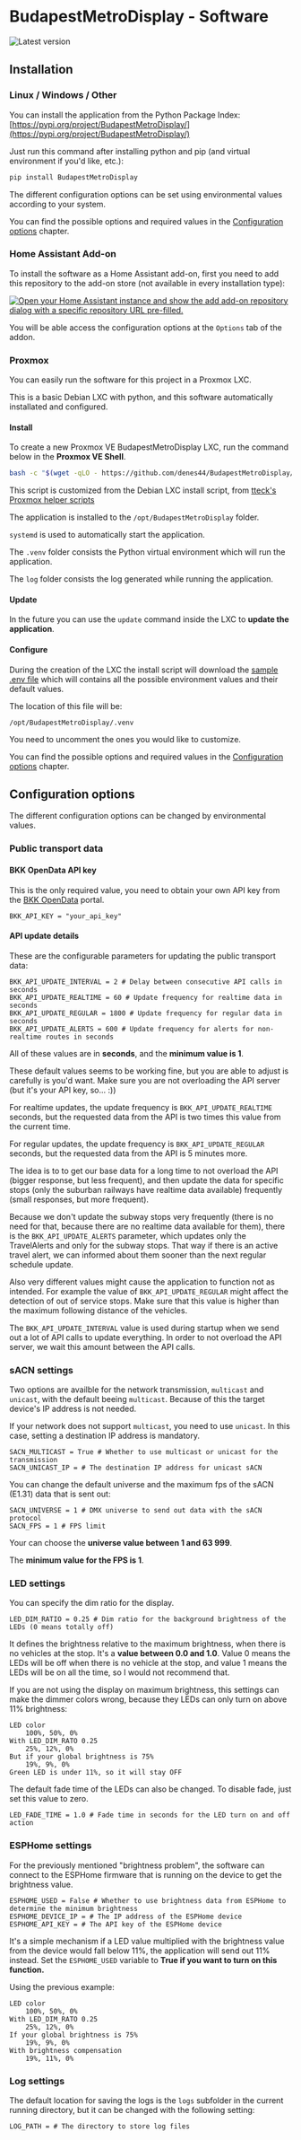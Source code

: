 # BudapestMetroDisplay - Software

![Latest version](https://img.shields.io/pypi/v/BudapestMetroDisplay?label=latest%20version%20at%20pypi&color=orange&logo=pypi)
## Installation

### Linux / Windows / Other

You can install the application from the Python Package Index:
[https://pypi.org/project/BudapestMetroDisplay/](https://pypi.org/project/BudapestMetroDisplay/)

Just run this command after installing python and pip
(and virtual environment if you'd like, etc.):

```bash
pip install BudapestMetroDisplay
```

The different configuration options can be set using environmental values
according to your system.

You can find the possible options and required values
in the [Configuration options](#configuration-options) chapter.

### Home Assistant Add-on

To install the software as a Home Assistant add-on, first you need to
add this repository to the add-on store
(not available in every installation type):

[![Open your Home Assistant instance and show the add add-on repository dialog 
with a specific repository URL pre-filled.](https://my.home-assistant.io/badges/supervisor_add_addon_repository.svg)](https://my.home-assistant.io/redirect/supervisor_add_addon_repository/?repository_url=https%3A%2F%2Fgithub.com%2Fdenes44%2FBudapestMetroDisplay)

You will be able access the configuration options at the `Options` tab
of the addon.

### Proxmox

You can easily run the software for this project in a Proxmox LXC.

This is a basic Debian LXC with python, and this software
automatically installated and configured.

#### Install

To create a new Proxmox VE BudapestMetroDisplay LXC,
run the command below in the **Proxmox VE Shell**.

```bash
bash -c "$(wget -qLO - https://github.com/denes44/BudapestMetroDisplay/raw/main/software/proxmox/ct/BudapestMetroDisplay.sh)"
```

This script is customized from the Debian LXC install script, from
[tteck's Proxmox helper scripts](https://github.com/tteck/Proxmox/tree/main)

The application is installed to the `/opt/BudapestMetroDisplay` folder.

`systemd` is used to automatically start the application.

The `.venv` folder consists the Python virtual environment which will run
the application.

The `log` folder consists the log generated while running the application.

#### Update

In the future you can use the `update` command inside the LXC to
**update the application**.

#### Configure

During the creation of the LXC the install script will download the
[sample .env file](https://github.com/denes44/BudapestMetroDisplay/blob/main/software/src/BudapestMetroDisplay/.env.sample)
which will contains all the possible environment values
and their default values.

The location of this file will be:

```text
/opt/BudapestMetroDisplay/.venv
```

You need to uncomment the ones you would like to customize.

You can find the possible options and required values
in the [Configuration options](#configuration-options) chapter.

## Configuration options

The different configuration options can be changed by environmental values.

### Public transport data

#### BKK OpenData API key

This is the only required value, you need to obtain your own API key from the
[BKK OpenData](https://opendata.bkk.hu/home) portal.

```text
BKK_API_KEY = "your_api_key"
```

#### API update details

These are the configurable parameters for updating the public transport data:

```text
BKK_API_UPDATE_INTERVAL = 2 # Delay between consecutive API calls in seconds
BKK_API_UPDATE_REALTIME = 60 # Update frequency for realtime data in seconds
BKK_API_UPDATE_REGULAR = 1800 # Update frequency for regular data in seconds
BKK_API_UPDATE_ALERTS = 600 # Update frequency for alerts for non-realtime routes in seconds
```

All of these values are in **seconds**, and the **minimum value is 1**.

These default values seems to be working fine, but you are able to adjust is
carefully is you'd want. Make sure you are not overloading the API server
(but it's your API key, so... :))

For realtime updates, the update frequency is `BKK_API_UPDATE_REALTIME` seconds,
but the requested data from the API is two times this value
from the current time.

For regular updates, the update frequency is `BKK_API_UPDATE_REGULAR` seconds,
but the requested data from the API is 5 minutes more.

The idea is to to get our base data for a long time to not overload the API
(bigger response, but less frequent), and then update the data for
specific stops (only the suburban railways have realtime data available)
frequently (small responses, but more frequent).

Because we don't update the subway stops very frequently (there is no need
for that, because there are no realtime data available for them), there is the
`BKK_API_UPDATE_ALERTS` parameter, which updates only the TravelAlerts and only
for the subway stops. That way if there is an active travel alert,
we can informed about them sooner than the next regular schedule update.

Also very different values might cause the application to function
not as intended.
For example the value of `BKK_API_UPDATE_REGULAR` might affect the detection
of out of service stops. Make sure that this value is higher than the maximum
following distance of the vehicles.

The `BKK_API_UPDATE_INTERVAL` value is used during startup when we send out
a lot of API calls to update everything. In order to not overload the API
server, we wait this amount between the API calls.

### sACN settings

Two options are availble for the network transmission, `multicast` and `unicast`,
with the default beeing `multicast`.
Because of this the target device's IP address is not needed.

If your network does not support `multicast`, you need to use `unicast`.
In this case, setting a destination IP address is mandatory. 

```text
SACN_MULTICAST = True # Whether to use multicast or unicast for the transmission
SACN_UNICAST_IP = # The destination IP address for unicast sACN
```

You can change the default universe and the maximum fps of the
sACN (E1.31) data that is sent out:

```text
SACN_UNIVERSE = 1 # DMX universe to send out data with the sACN protocol
SACN_FPS = 1 # FPS limit
```

Your can choose the **universe value between 1 and 63 999**.

The **minimum value for the FPS is 1**.

### LED settings

You can specify the dim ratio for the display.
```text
LED_DIM_RATIO = 0.25 # Dim ratio for the background brightness of the LEDs (0 means totally off)
```
It defines the brightness relative to the maximum brightness, when there is no
vehicles at the stop. It's a **value between 0.0 and 1.0**.
Value 0 means the LEDs will be off when there is no vehicle at the stop,
and value 1 means the LEDs will be on all the time, so I would not recommend that.

If you are not using the display on maximum brightness, this settings can make
the dimmer colors wrong, because they LEDs can only turn on above 11% brightness:

```text
LED color
	100%, 50%, 0%
With LED_DIM_RATO 0.25
	25%, 12%, 0%
But if your global brightness is 75%
	19%, 9%, 0%
Green LED is under 11%, so it will stay OFF
```

The default fade time of the LEDs can also be changed.
To disable fade, just set this value to zero.

```text
LED_FADE_TIME = 1.0 # Fade time in seconds for the LED turn on and off action
```

### ESPHome settings

For the previously mentioned "brightness problem", the software can connect
to the ESPHome firmware that is running on the device to get the brightness
value.

```text
ESPHOME_USED = False # Whether to use brightness data from ESPHome to determine the minimum brightness
ESPHOME_DEVICE_IP = # The IP address of the ESPHome device
ESPHOME_API_KEY = # The API key of the ESPHome device
```

It's a simple mechanism if a LED value multiplied with the brightness value
from the device would fall below 11%, the application will send out 11% instead.
Set the `ESPHOME_USED` variable to **True if you want to turn on this function.**

Using the previous example:
```text
LED color
	100%, 50%, 0%
With LED_DIM_RATO 0.25
	25%, 12%, 0%
If your global brightness is 75%
	19%, 9%, 0%
With brightness compensation
	19%, 11%, 0%
```

### Log settings

The default location for saving the logs is the `logs` subfolder
in the current running directory, but it can be changed with the following
setting:

```text
LOG_PATH = # The directory to store log files
```
